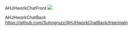 AHJHworkChatFront ![](https://github.com/Suhogruzz/AHJHworkChatFront/actions/workflows/web.yml/badge.svg)

AHJHworkChatBack https://github.com/Suhogruzz/AHJHworkChatBack/tree/main
